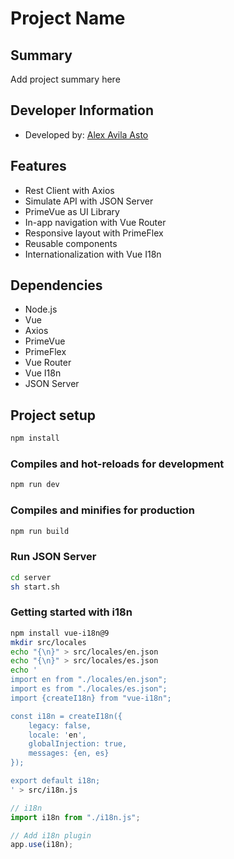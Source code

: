 # Project Name

## Summary
Add project summary here

## Developer Information
- Developed by: [Alex Avila Asto](https://github.com/Ryzeon)

## Features
- Rest Client with Axios
- Simulate API with JSON Server
- PrimeVue as UI Library
- In-app navigation with Vue Router
- Responsive layout with PrimeFlex
- Reusable components
- Internationalization with Vue I18n

## Dependencies
- Node.js
- Vue
- Axios
- PrimeVue
- PrimeFlex
- Vue Router
- Vue I18n
- JSON Server

## Project setup
```bash
npm install
```
### Compiles and hot-reloads for development
```bash
npm run dev
```
### Compiles and minifies for production
```bash
npm run build
```
### Run JSON Server
```bash
cd server
sh start.sh
```
### Getting started with i18n
```bash
npm install vue-i18n@9
mkdir src/locales
echo "{\n}" > src/locales/en.json
echo "{\n}" > src/locales/es.json
echo '
import en from "./locales/en.json";
import es from "./locales/es.json";
import {createI18n} from "vue-i18n";

const i18n = createI18n({
    legacy: false,
    locale: 'en',
    globalInjection: true,
    messages: {en, es}
});

export default i18n;
' > src/i18n.js
```

```js
// i18n
import i18n from "./i18n.js";

// Add i18n plugin
app.use(i18n);
```